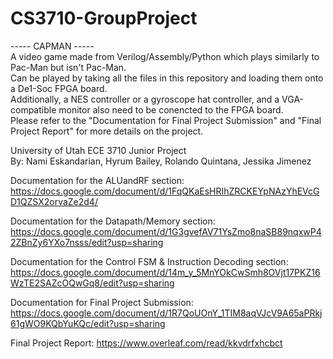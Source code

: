 # CS3710-GroupProject

----- CAPMAN -----  
A video game made from Verilog/Assembly/Python which plays similarly to Pac-Man but isn't Pac-Man.  
Can be played by taking all the files in this repository and loading them onto a De1-Soc FPGA board.  
Additionally, a NES controller or a gyroscope hat controller, and a VGA-compatible monitor also need to be conencted to the FPGA board.   
Please refer to the "Documentation for Final Project Submission" and "Final Project Report" for more details on the project. 

University of Utah ECE 3710 Junior Project  
By: Nami Eskandarian, Hyrum Bailey, Rolando Quintana, Jessika Jimenez  


Documentation for the ALUandRF section: https://docs.google.com/document/d/1FqQKaEsHRIhZRCKEYpNAzYhEVcGD1QZSX2orvaZe2d4/

Documentation for the Datapath/Memory section: https://docs.google.com/document/d/1G3gvefAV71YsZmo8naSB89nqxwP42ZBnZy6YXo7nsss/edit?usp=sharing 

Documentation for the Control FSM & Instruction Decoding section: https://docs.google.com/document/d/14m_y_5MnYOkCwSmh8OVjt17PKZ16WzTE2SAZcOQwGq8/edit?usp=sharing

Documentation for Final Project Submission: https://docs.google.com/document/d/1R7QoUOnY_1TIM8aqVJcV9A65aPRkj61gWO9KQbYuKQc/edit?usp=sharing

Final Project Report: https://www.overleaf.com/read/kkvdrfxhcbct 
